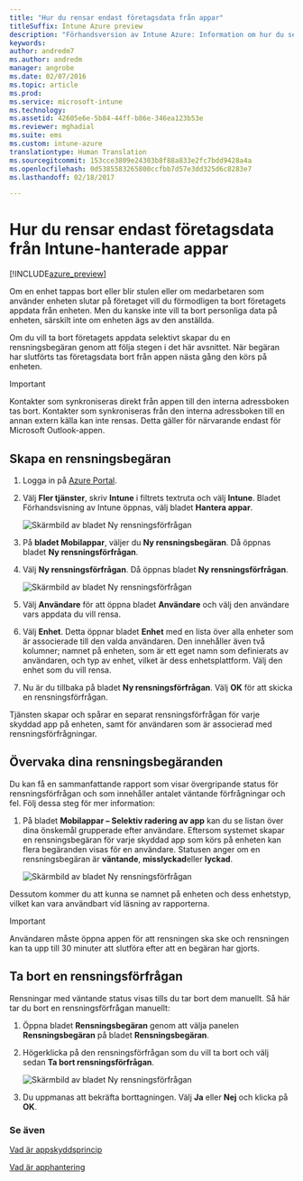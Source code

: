 ```yaml
---
title: "Hur du rensar endast företagsdata från appar"
titleSuffix: Intune Azure preview
description: "Förhandsversion av Intune Azure: Information om hur du selektivt rensar appar med Microsoft Intune."
keywords: 
author: andredm7
ms.author: andredm
manager: angrobe
ms.date: 02/07/2016
ms.topic: article
ms.prod: 
ms.service: microsoft-intune
ms.technology: 
ms.assetid: 42605e6e-5b84-44ff-b86e-346ea123b53e
ms.reviewer: mghadial
ms.suite: ems
ms.custom: intune-azure
translationtype: Human Translation
ms.sourcegitcommit: 153cce3809e24303b8f88a833e2fc7bdd9428a4a
ms.openlocfilehash: 0d5385583265800ccfbb7d57e3dd325d6c8283e7
ms.lasthandoff: 02/18/2017

---
```


# <a name="how-to-wipe-only-corporate-data-from-intune-managed-apps"></a>Hur du rensar endast företagsdata från Intune-hanterade appar

[!INCLUDE[azure_preview](../includes/azure_preview.md)]

Om en enhet tappas bort eller blir stulen eller om medarbetaren som använder enheten slutar på företaget vill du förmodligen ta bort företagets appdata från enheten. Men du kanske inte vill ta bort personliga data på enheten, särskilt inte om enheten ägs av den anställda.

Om du vill ta bort företagets appdata selektivt skapar du en rensningsbegäran genom att följa stegen i det här avsnittet. När begäran har slutförts tas företagsdata bort från appen nästa gång den körs på enheten.

>[!IMPORTANT]
> Kontakter som synkroniseras direkt från appen till den interna adressboken tas bort. Kontakter som synkroniseras från den interna adressboken till en annan extern källa kan inte rensas. Detta gäller för närvarande endast för Microsoft Outlook-appen.

## <a name="create-a-wipe-request"></a>Skapa en rensningsbegäran

1.  Logga in på [Azure Portal](https://portal.azure.com).

2.  Välj **Fler tjänster**, skriv **Intune** i filtrets textruta och välj **Intune**. Bladet Förhandsvisning av Intune öppnas, välj bladet **Hantera appar**.

    ![Skärmbild av bladet Ny rensningsförfrågan](../media/intune-azure-preview-blade.png)

3.  På **bladet Mobilappar**, väljer du **Ny rensningsbegäran**. Då öppnas bladet **Ny rensningsförfrågan**.

4.  Välj  **Ny rensningsförfrågan**. Då öppnas bladet **Ny rensningsförfrågan**.

    ![Skärmbild av bladet Ny rensningsförfrågan](../media/AzurePortal_MAM_NewWipeRequest.png)

5.  Välj **Användare** för att öppna bladet **Användare** och välj den användare vars appdata du vill rensa.

6.  Välj **Enhet**. Detta öppnar bladet **Enhet** med en lista över alla enheter som är associerade till den valda användaren. Den innehåller även två kolumner; namnet på enheten, som är ett eget namn som definierats av användaren, och typ av enhet, vilket är dess enhetsplattform. Välj den enhet som du vill rensa.

7.  Nu är du tillbaka på bladet **Ny rensningsförfrågan**. Välj **OK** för att skicka en rensningsförfrågan. 

Tjänsten skapar och spårar en separat rensningsförfrågan för varje skyddad app på enheten, samt för användaren som är associerad med rensningsförfrågningar.

## <a name="monitor-your-wipe-requests"></a>Övervaka dina rensningsbegäranden

Du kan få en sammanfattande rapport som visar övergripande status för rensningsförfrågan och som innehåller antalet väntande förfrågningar och fel. Följ dessa steg för mer information:

1.  På bladet **Mobilappar – Selektiv radering av app** kan du se listan över dina önskemål grupperade efter användare. Eftersom systemet skapar en rensningsbegäran för varje skyddad app som körs på enheten kan flera begäranden visas för en användare. Statusen anger om en rensningsbegäran är **väntande**, **misslyckad**eller **lyckad**.

    ![Skärmbild av bladet Ny rensningsförfrågan](../media/wipe-request-status-1.png)

Dessutom kommer du att kunna se namnet på enheten och dess enhetstyp, vilket kan vara användbart vid läsning av rapporterna.

>[!IMPORTANT]
> Användaren måste öppna appen för att rensningen ska ske och rensningen kan ta upp till 30 minuter att slutföra efter att en begäran har gjorts.

## <a name="delete-a-wipe-request"></a>Ta bort en rensningsförfrågan

Rensningar med väntande status visas tills du tar bort dem manuellt.  Så här tar du bort en rensningsförfrågan manuellt:

1.  Öppna bladet **Rensningsbegäran** genom att välja panelen **Rensningsbegäran** på bladet **Rensningsbegäran**.

2.  Högerklicka på den rensningsförfrågan som du vill ta bort och välj sedan **Ta bort rensningsförfrågan**.

    ![Skärmbild av bladet Ny rensningsförfrågan](../media/delete-wipe-request.png)

3.  Du uppmanas att bekräfta borttagningen. Välj **Ja** eller **Nej** och klicka på **OK**.

### <a name="see-also"></a>Se även
[Vad är appskyddsprincip](what-is-app-protection-policy.md)

[Vad är apphantering](what-is-app-management.md)
